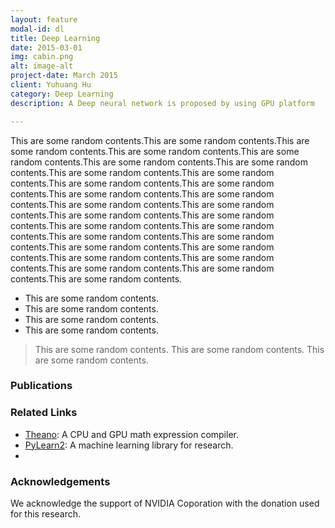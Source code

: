 ```yaml
---
layout: feature
modal-id: dl
title: Deep Learning
date: 2015-03-01
img: cabin.png
alt: image-alt
project-date: March 2015
client: Yuhuang Hu
category: Deep Learning
description: A Deep neural network is proposed by using GPU platform

---
```


This are some random contents.This are some random contents.This are some random contents.This are some random contents.This are some random contents.This are some random contents.This are some random contents.This are some random contents.This are some random contents.This are some random contents.This are some random contents.This are some random contents.This are some random contents.This are some random contents.This are some random contents.This are some random contents.This are some random contents.This are some random contents.This are some random contents.This are some random contents.This are some random contents.This are some random contents.This are some random contents.This are some random contents.This are some random contents.This are some random contents.This are some random contents.This are some random contents.

+ This are some random contents.
+ This are some random contents.
+ This are some random contents.
+ This are some random contents.

> This are some random contents.
> This are some random contents.
> This are some random contents.


### Publications

### Related Links

+ [Theano](http://deeplearning.net/software/theano/): A CPU and GPU math expression compiler.
+ [PyLearn2](http://deeplearning.net/software/pylearn2/): A machine learning library for research.
+ 

### Acknowledgements

We acknowledge the support of NVIDIA Coporation with the donation used for this research.
